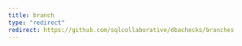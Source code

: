 ```yaml
---
title: branch
type: "redirect"
redirect: https://github.com/sqlcollaborative/dbachecks/branches
---
```


